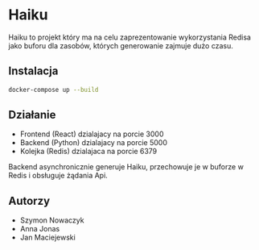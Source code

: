 # Haiku

Haiku to projekt który ma na celu zaprezentowanie wykorzystania Redisa jako buforu dla zasobów, których generowanie zajmuje dużo czasu.

## Instalacja

```bash
docker-compose up --build
```

## Działanie

* Frontend (React) dzialajacy na porcie 3000
* Backend (Python) dzialajacy na porcie 5000
* Kolejka (Redis) dzialajaca na porcie 6379

Backend asynchronicznie generuje Haiku, przechowuje je w buforze w Redis i obsługuje żądania Api.

## Autorzy

* Szymon Nowaczyk
* Anna Jonas
* Jan Maciejewski
